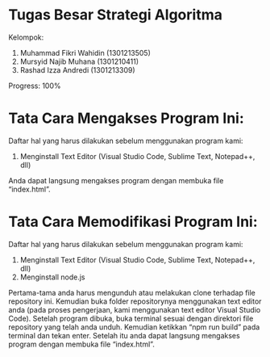 # Tugas Besar Strategi Algoritma
Kelompok:
1. Muhammad Fikri Wahidin (1301213505)
2. Mursyid Najib Muhana (1301210411)
3. Rashad Izza Andredi (1301213309)

Progress: 100%

# Tata Cara Mengakses Program Ini:
Daftar hal yang harus dilakukan sebelum menggunakan program kami:
1. Menginstall Text Editor (Visual Studio Code, Sublime Text, Notepad++, dll)

Anda dapat langsung mengakses program dengan membuka file “index.html”.


# Tata Cara Memodifikasi Program Ini:

Daftar hal yang harus dilakukan sebelum menggunakan program kami:
1. Menginstall Text Editor (Visual Studio Code, Sublime Text, Notepad++, dll)
2. Menginstall node.js

Pertama-tama anda harus mengunduh atau melakukan clone terhadap file repository ini. Kemudian buka folder repositorynya menggunakan text editor anda (pada proses pengerjaan, kami menggunakan text editor Visual Studio Code). Setelah program dibuka, buka terminal sesuai dengan direktori file repository yang telah anda unduh. Kemudian ketikkan “npm run build” pada terminal dan tekan enter. Setelah itu anda dapat langsung mengakses program dengan membuka file “index.html”.
